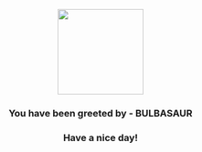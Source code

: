 <p align="center">
            <img src="https://raw.githubusercontent.com/PokeAPI/sprites/master/sprites/pokemon/1.png" width="150" height="150">
          </p>
          <h3 align="center">You have been greeted by - <b>BULBASAUR</b></h3>
          <h3 align="center">Have a nice day!</h3>

